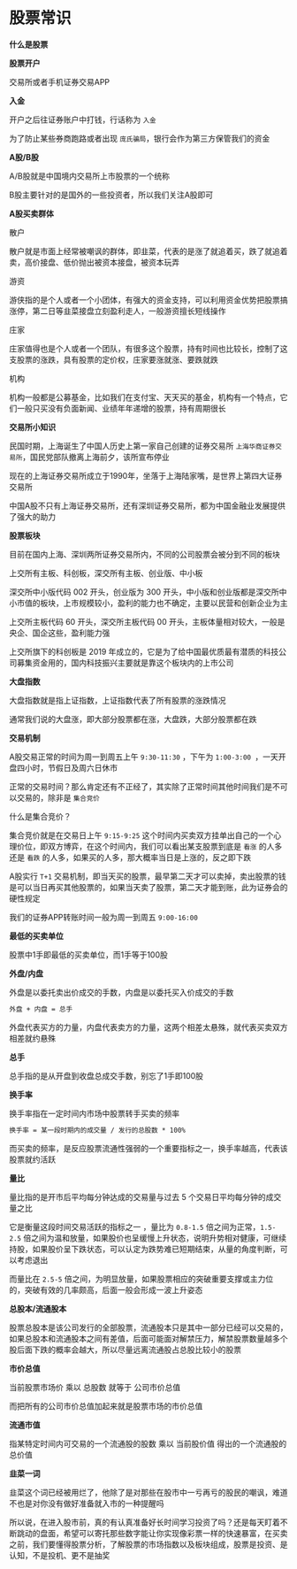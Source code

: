 # 股票常识

**什么是股票**





**股票开户** 

交易所或者手机证券交易APP



**入金** 

开户之后往证券账户中打钱，行话称为 `入金` 

为了防止某些券商跑路或者出现 `庞氏骗局`，银行会作为第三方保管我们的资金



**A股/B股** 

A/B股就是中国境内交易所上市股票的一个统称

B股主要针对的是国外的一些投资者，所以我们关注A股即可



**A股买卖群体** 

散户

散户就是市面上经常被嘲讽的群体，即韭菜，代表的是涨了就追着买，跌了就追着卖，高价接盘、低价抛出被资本接盘，被资本玩弄



游资

游侠指的是个人或者一个小团体，有强大的资金支持，可以利用资金优势把股票搞涨停，第二日等韭菜接盘立刻盈利走人，一般游资擅长短线操作



庄家

庄家值得也是个人或者一个团队，有很多这个股票，持有时间也比较长，控制了这支股票的涨跌，具有股票的定价权，庄家要涨就涨、要跌就跌



机构

机构一般都是公募基金，比如我们在支付宝、天天买的基金，机构有一个特点，它们一般只买没有负面新闻、业绩年年递增的股票，持有周期很长



**交易所小知识** 

民国时期，上海诞生了中国人历史上第一家自己创建的证券交易所 `上海华商证券交易所`，国民党部队撤离上海前夕，该所宣布停业

现在的上海证券交易所成立于1990年，坐落于上海陆家嘴，是世界上第四大证券交易所

中国A股不只有上海证券交易所，还有深圳证券交易所，都为中国金融业发展提供了强大的助力



**股票板块** 

目前在国内上海、深圳两所证券交易所内，不同的公司股票会被分到不同的板块

上交所有主板、科创板，深交所有主板、创业版、中小板 

深交所中小版代码 002 开头，创业版为 300 开头，中小版和创业版都是深交所中小市值的板块，上市规模较小，盈利的能力也不确定，主要以民营和创新企业为主

上交所主板代码 60 开头，深交所主板代码 00 开头，主板体量相对较大，一般是央企、国企这些，盈利能力强

上交所旗下的科创板是 2019 年成立的，它是为了给中国最优质最有潜质的科技公司募集资金用的，国内科技振兴主要就是靠这个板块内的上市公司



**大盘指数** 

大盘指数就是指上证指数，上证指数代表了所有股票的涨跌情况

通常我们说的大盘涨，即大部分股票都在涨，大盘跌，大部分股票都在跌



**交易机制** 

A股交易正常的时间为周一到周五上午 `9:30-11:30` ，下午为 `1:00-3:00 `，一天开盘四小时，节假日及周六日休市

正常的交易时间？那么肯定还有不正经了，其实除了正常时间其他时间我们是不可以交易的，除非是 `集合竞价`

什么是集合竞价？

集合竞价就是在交易日上午 `9:15-9:25`  这个时间内买卖双方挂单出自己的一个心理价位，即双方博弈，在这个时间内，我们可以看出某支股票到底是 `看涨` 的人多还是 `看跌` 的人多，如果买的人多，那大概率当日是上涨的，反之即下跌



A股实行 `T+1` 交易机制，即当天买的股票，最早第二天才可以卖掉，卖出股票的钱是可以当日再买其他股票的，如果当天卖了股票，第二天才能到账，此为证券会的硬性规定

我们的证券APP转账时间一般为周一到周五 `9:00-16:00` 



**最低的买卖单位** 

股票中1手即最低的买卖单位，而1手等于100股



**外盘/内盘**

外盘是以委托卖出价成交的手数，内盘是以委托买入价成交的手数

```txt
外盘 + 内盘 = 总手
```

外盘代表买方的力量，内盘代表卖方的力量，这两个相差太悬殊，就代表买卖双方相差就约悬殊



**总手**

总手指的是从开盘到收盘总成交手数，别忘了1手即100股



**换手率**

换手率指在一定时间内市场中股票转手买卖的频率

```txt
换手率 = 某一段时期内的成交量 / 发行的总股数 * 100%
```

而买卖的频率，是反应股票流通性强弱的一个重要指标之一，换手率越高，代表该股票就约活跃



**量比**

量比指的是开市后平均每分钟达成的交易量与过去 5 个交易日平均每分钟的成交量之比

它是衡量这段时间交易活跃的指标之一 ，量比为 `0.8-1.5` 倍之间为正常，`1.5-2.5` 倍之间为温和放量，如果股价也呈缓慢上升状态，说明升势相对健康，可继续持股，如果股价呈下跌状态，可以认定为跌势难已短期结束，从量的角度判断，可以考虑退出

而量比在 `2.5-5` 倍之间，为明显放量，如果股票相应的突破重要支撑或主力位的，突破有效的几率颇高，后面一般会形成一波上升姿态



**总股本/流通股本**

股票总股本是该公司发行的全部股票，流通股本只是其中一部分已经可以交易的，如果总股本和流通股本之间有差值，后面可能面对解禁压力，解禁股票数量越多个股后面下跌的概率会越大，所以尽量远离流通股占总股比较小的股票



**市价总值**

当前股票市场价 乘以 总股数 就等于 公司市价总值

而把所有的公司市价总值加起来就是股票市场的市价总值



**流通市值**

指某特定时间内可交易的一个流通股的股数 乘以 当前股价值 得出的一个流通股的总价值



**韭菜一词** 

韭菜这个词已经被用烂了，他除了是对那些在股市中一亏再亏的股民的嘲讽，难道不也是对你没有做好准备就入市的一种提醒吗

所以说，在进入股市前，真的有认真准备好长时间学习投资了吗？还是每天盯着不断跳动的盘面，希望可以寄托那些数字能让你实现像彩票一样的快速暴富，在买卖之前，我们要懂得股票分析，了解股票的市场指数以及板块组成，股票是投资、是认知，不是投机、更不是抽奖